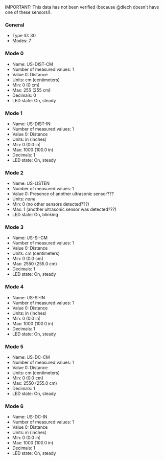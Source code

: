 IMPORTANT: This data has not been verified (because @dlech doesn't have one of these sensors!).

### General
- Type ID: 30
- Modes: 7

### Mode 0
- Name: US-DIST-CM
- Number of measured values: 1
- Value 0: Distance
- Units: cm (centimeters)
- Min: 0 (0 cm)
- Max: 255 (255 cm)
- Decimals: 0
- LED state: On, steady

### Mode 1
- Name: US-DIST-IN
- Number of measured values: 1
- Value 0: Distance
- Units: in (inches)
- Min: 0 (0.0 in)
- Max: 1000 (100.0 in)
- Decimals: 1
- LED state: On, steady

### Mode 2
- Name: US-LISTEN
- Number of measured values: 1
- Value 0: Presence of another ultrasonic sensor???
- Units: _none_
- Min: 0 (no other sensors detected???)
- Max: 1 (another ultrasonic sensor was detected???)
- LED state: On, blinking

### Mode 3
- Name: US-SI-CM
- Number of measured values: 1
- Value 0: Distance
- Units: cm (centimeters)
- Min: 0 (0.0 cm)
- Max: 2550 (255.0 cm)
- Decimals: 1
- LED state: On, steady

### Mode 4
- Name: US-SI-IN
- Number of measured values: 1
- Value 0: Distance
- Units: in (inches)
- Min: 0 (0.0 in)
- Max: 1000 (100.0 in)
- Decimals: 1
- LED state: On, steady

### Mode 5
- Name: US-DC-CM
- Number of measured values: 1
- Value 0: Distance
- Units: cm (centimeters)
- Min: 0 (0.0 cm)
- Max: 2550 (255.0 cm)
- Decimals: 1
- LED state: On, steady

### Mode 6
- Name: US-DC-IN
- Number of measured values: 1
- Value 0: Distance
- Units: in (inches)
- Min: 0 (0.0 in)
- Max: 1000 (100.0 in)
- Decimals: 1
- LED state: On, steady